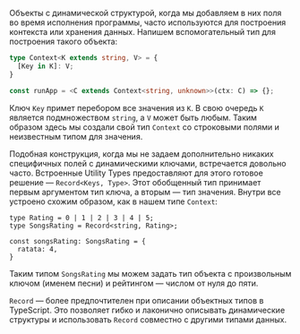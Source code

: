 
Объекты с динамической структурой, когда мы добавляем в них поля во время исполнения программы, часто используются для построения контекста или хранения данных. Напишем вспомогательный тип для построения такого объекта:

```typescript
type Context<K extends string, V> = {
  [Key in K]: V;
}

const runApp = <C extends Context<string, unknown>>(ctx: C) => {};
```

Ключ `Key` примет перебором все значения из `K`. В свою очередь `K` является подмножеством `string`, а `V` может быть любым. Таким образом здесь мы создали свой тип `Context` со строковыми полями и неизвестным типом для значения.

Подобная конструкция, когда мы не задаем дополнительно никаких специфичных полей с динамическими ключами, встречается довольно часто. Встроенные Utility Types предоставляют для этого готовое решение — `Record<Keys, Type>`. Этот обобщенный тип принимает первым аргументом тип ключа, а вторым — тип значения. Внутри все устроено схожим образом, как в нашем типе `Context`:

```
type Rating = 0 | 1 | 2 | 3 | 4 | 5;
type SongsRating = Record<string, Rating>;

const songsRating: SongsRating = {
  ratata: 4,
}
```

Таким типом `SongsRating` мы можем задать тип объекта с произвольным ключом (именем песни) и рейтингом — числом от нуля до пяти.

`Record` — более предпочтителен при описании объектных типов в TypeScript. Это позволяет гибко и лаконично описывать динамические структуры и использовать `Record` совместно с другими типами данных.
